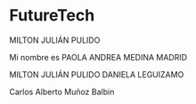 # FutureTech

MILTON JULIÁN PULIDO


Mi nombre es PAOLA ANDREA MEDINA MADRID

MILTON JULIÁN PULIDO
DANIELA LEGUIZAMO  

Carlos Alberto Muñoz Balbin
